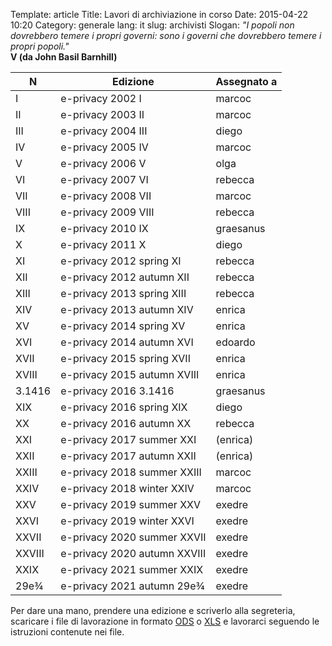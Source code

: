 Template: article
Title: Lavori di archiviazione in corso
Date: 2015-04-22 10:20
Category: generale
lang: it
slug: archivisti
Slogan: <i>"I popoli non dovrebbero temere i propri governi: sono i governi che dovrebbero temere i propri popoli."</i><br/><b>V (da John Basil Barnhill)</b>



| N      | Edizione                     | Assegnato a |
|--------|------------------------------|-------------|
| I      | e-privacy 2002 I             | marcoc      |
| II     | e-privacy 2003 II            | marcoc      |
| III    | e-privacy 2004 III           | diego       |
| IV     | e-privacy 2005 IV            | marcoc      |
| V      | e-privacy 2006 V             | olga        |
| VI     | e-privacy 2007 VI            | rebecca     |
| VII    | e-privacy 2008 VII           | marcoc      |
| VIII   | e-privacy 2009 VIII          | rebecca     |
| IX     | e-privacy 2010 IX            | graesanus   |
| X      | e-privacy 2011 X             | diego       |
| XI     | e-privacy 2012 spring XI     | rebecca     |
| XII    | e-privacy 2012 autumn XII    | rebecca     |
| XIII   | e-privacy 2013 spring XIII   | rebecca     |
| XIV    | e-privacy 2013 autumn XIV    | enrica      |
| XV     | e-privacy 2014 spring XV     | enrica      |
| XVI    | e-privacy 2014 autumn XVI    | edoardo     |
| XVII   | e-privacy 2015 spring XVII   | enrica      | 
| XVIII  | e-privacy 2015 autumn XVIII  | enrica      | 
| 3.1416 | e-privacy 2016 3.1416        | graesanus   | 
| XIX    | e-privacy 2016 spring XIX    | diego       |
| XX     | e-privacy 2016 autumn XX     | rebecca     |
| XXI    | e-privacy 2017 summer XXI    |(enrica)     |
| XXII   | e-privacy 2017 autumn XXII   |(enrica)     |
| XXIII  | e-privacy 2018 summer XXIII  | marcoc      |
| XXIV   | e-privacy 2018 winter XXIV   | marcoc      |
| XXV    | e-privacy 2019 summer XXV    | exedre      |
| XXVI   | e-privacy 2019 winter XXVI   | exedre      |
| XXVII  | e-privacy 2020 summer XXVII  | exedre      |
| XXVIII | e-privacy 2020 autumn XXVIII | exedre      |
| XXIX   | e-privacy 2021 summer XXIX   | exedre      |
| 29e¾   | e-privacy 2021 autumn 29e¾   | exedre      |

Per dare una mano, prendere una edizione e scriverlo alla segreteria, scaricare i file di lavorazione in formato [ODS](images/PWS-YYYYS.ods) o [XLS](images/PWS-YYYYS.xls) e lavorarci seguendo le istruzioni contenute nei file.
